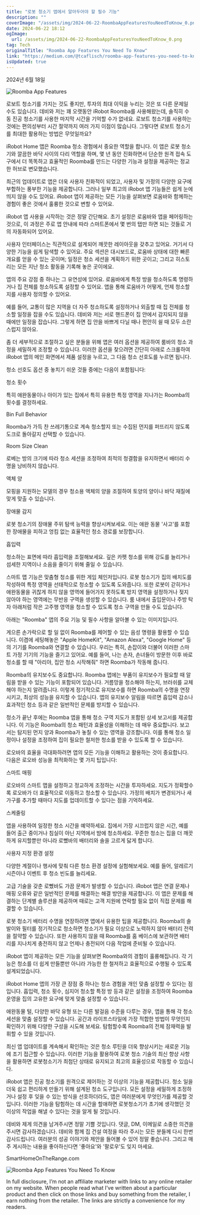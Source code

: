 ```yaml
---
title: "로봇 청소기 앱에서 알아두어야 할 필수 기능"
description: ""
coverImage: "/assets/img/2024-06-22-RoombaAppFeaturesYouNeedToKnow_0.png"
date: 2024-06-22 18:12
ogImage: 
  url: /assets/img/2024-06-22-RoombaAppFeaturesYouNeedToKnow_0.png
tag: Tech
originalTitle: "Roomba App Features You Need To Know"
link: "https://medium.com/@tcaflisch/roomba-app-features-you-need-to-know-82e7f7eaed63"
isUpdated: true
---
```






2024년 6월 18일

![Roomba App Features](/assets/img/2024-06-22-RoombaAppFeaturesYouNeedToKnow_0.png)

로보트 청소기를 가지는 것도 좋지만, 투자의 최대 이익을 누리는 것은 또 다른 문제일 수도 있습니다. 데비와 저는 꽤 오랫동안 iRobot Roomba를 사용해왔는데, 솔직히 수동 진공 청소기를 사용한 마지막 시간을 기억할 수가 없네요. 로보트 청소기를 사용하는 것에는 편의성부터 시간 절약까지 여러 가지 이점이 많습니다. 그렇다면 로보트 청소기를 최대한 활용하는 방법은 무엇일까요?

iRobot Home 앱은 Roomba 청소 경험에서 중요한 역할을 합니다. 이 앱은 로봇 청소기와 깔끔한 바닥 사이의 다리 역할을 하며, 몇 년 동안 진화하면서 단순한 원격 접속 도구에서 더 똑똑하고 효율적인 Roomba를 만드는 다양한 기능과 설정을 제공하는 정교한 허브로 변모했습니다.

<div class="content-ad"></div>

최근의 업데이트로 앱은 더욱 사용자 친화적이 되었고, 사용자 및 가정의 다양한 요구에 부합하는 풍부한 기능을 제공합니다. 그러나 일부 최고의 iRobot 앱 기능들은 쉽게 눈에 띄지 않을 수도 있어요. iRobot 앱이 제공하는 모든 기능을 살펴보면 로움바와 함께하는 경험이 좋은 것에서 훌륭한 것으로 변할 수 있어요.

iRobot 앱 사용을 시작하는 것은 정말 간단해요. 초기 설정은 로움바와 앱을 페어링하는 것으로, 이 과정은 주로 앱 안내에 따라 스마트폰에서 몇 번의 탭만 하면 되는 것들로 거의 자동화되어 있어요.

사용자 인터페이스는 직관적으로 설계되어 깨끗한 레이아웃을 갖추고 있어요. 거기서 다양한 기능을 쉽게 탐색할 수 있어요. 주요 섹션은 대시보드로, 로움바 상태에 대한 빠른 개요를 얻을 수 있는 곳이며; 일정은 청소 세션을 계획하기 위한 곳이고; 그리고 히스토리는 모든 지난 청소 활동을 기록해 놓은 곳이에요.

앱의 주요 강점 중 하나는 그 유연성에 있어요. 로움바에게 특정 방을 청소하도록 명령하거나 집 전체를 청소하도록 설정할 수 있어요. 앱을 통해 로움바가 어떻게, 언제 청소할지를 사용자 정의할 수 있어요.

<div class="content-ad"></div>

예를 들어, 교통이 많은 지역을 더 자주 청소하도록 설정하거나 외출할 때 집 전체를 청소할 일정을 잡을 수도 있습니다. 데비와 저는 서로 핸드폰이 집 안에서 감지되지 않을 때에만 일정을 잡습니다. 그렇게 하면 집 안을 바쁘게 다닐 때나 편안히 쉴 때 모두 소란스럽지 않아요.

좀 더 세부적으로 조절하고 싶은 분들을 위해 앱은 여러 옵션을 제공하여 룸바의 청소 과정을 세밀하게 조정할 수 있습니다. 이러한 옵션을 찾으려면 간단히 아래로 스크롤하여 iRobot 앱의 메인 화면에서 제품 설정을 누르고, 그 다음 청소 선호도를 누르면 됩니다.

청소 선호도 옵션 중 놓치기 쉬운 것들 중에는 다음이 포함됩니다:

청소 횟수

<div class="content-ad"></div>

특히 애완동물이나 아이가 있는 집에서 특히 유용한 특정 영역을 지나가는 Roomba의 횟수를 결정하세요.

Bin Full Behavior

Roomba가 가득 찬 쓰레기통으로 계속 청소할지 또는 수집된 먼지를 퍼뜨리지 않도록 도크로 돌아갈지 선택할 수 있습니다.

Room Size Clean

<div class="content-ad"></div>

로베는 방의 크기에 따라 청소 세션을 조정하여 최적의 청결함을 유지하면서 배터리 수명을 낭비하지 않습니다.

액체 양

모핑을 지원하는 모델의 경우 청소용 액체의 양을 조절하여 토양의 양이나 바닥 재질에 맞게 맞출 수 있습니다.

장애물 감지

<div class="content-ad"></div>

로봇 청소기의 장애물 주위 탐색 능력을 향상시켜보세요. 이는 애완 동물 '사고'를 포함한 장애물을 피하고 엉킴 없는 효율적인 청소 경로를 보장합니다.

흡입력

청소하는 표면에 따라 흡입력을 조절해보세요. 깊은 카펫 청소를 위해 강도를 늘리거나 섬세한 지역이나 소음을 줄이기 위해 줄일 수 있습니다.

스마트 맵 기능은 맞춤형 청소를 위한 게임 체인저입니다. 로봇 청소기가 집의 배치도를 작성하여 특정 영역을 선태적으로 청소할 수 있도록 도와줍니다. 또한 로봇이 갇히거나 애완동물을 귀찮게 하지 않을 영역에 들어가지 못하도록 방지 영역을 설정하거나 젖지 않아야 하는 영역에는 무반응 구역을 생성할 수 있습니다. 룸 내에서 출입문이나 주방 탁자 아래처럼 작은 고주행 영역을 청소할 수 있도록 청소 구역을 만들 수도 있습니다.

<div class="content-ad"></div>

아래는 "Roomba" 앱의 주요 기능 및 필수 사항을 알아볼 수 있는 이미지입니다.

게으른 손가락으로 할 일 없이 Roomba를 제어할 수 있는 음성 명령을 활용할 수 있습니다. 이겸에 세팅해놓은 "Apple HomeKit", "Amazon Alexa", "Google Home" 등의 기기를 Roomba와 연결할 수 있습니다. 우리는 특히, 손잡이와 더불어 이러한 스마트 가정 기기의 기능을 즐기고 있어요. 예를 들어, 나는 손자, 손녀들이 방문한 이후 바로 청소를 할 때 "아리야, 집안 청소 시작해줘" 하면 Roomba가 작동해 줍니다.

Roomba의 유지보수도 중요합니다. Roomba 앱에는 부품이 유지보수가 필요할 때 알림을 받을 수 있는 기능이 포함되어 있습니다. 거름망을 청소해야 하는지, 브러쉬를 교체해야 하는지 알려줍니다. 이렇게 정기적으로 유지보수를 하면 Roomba의 수명을 연장시키고, 최상의 성능을 유지할 수 있습니다. 앱의 유지보수 알림을 따르면 흡입력 감소나 효과적인 청소 등과 같은 일반적인 문제를 방지할 수 있습니다.

청소가 끝난 후에는 Roomba 앱을 통해 청소 구역 지도가 포함된 상세 보고서를 제공합니다. 이 기능은 Roomba의 청소 패턴과 효율성을 이해하는 데 매우 중요합니다. 보고서는 탐지된 먼지 양과 Roomba가 놓칠 수 있는 영역을 강조합니다. 이를 통해 청소 일정이나 설정을 조정하여 집이 필요한 철저한 청소를 받을 수 있도록 할 수 있습니다.

<div class="content-ad"></div>

로오바의 효율을 극대화하려면 앱의 모든 기능을 이해하고 활용하는 것이 중요합니다. 다음은 로오바 성능을 최적화하는 몇 가지 팁입니다:

스마트 매핑

로오바의 스마트 맵을 설정하고 정교하게 조정하는 시간을 투자하세요. 지도가 정확할수록 로오바가 더 효율적으로 이동하고 청소할 수 있습니다. 가정의 배치가 변경되거나 새 가구를 추가할 때마다 지도를 업데이트할 수 있다는 점을 기억하세요.

스케줄링

<div class="content-ad"></div>

앱을 사용하여 일정한 청소 시간을 예약하세요. 집에서 가장 시끄럽지 않은 시간, 예를 들어 출근 중이거나 침실이 아닌 지역에서 밤에 청소하세요. 꾸준한 청소는 집을 더 깨끗하게 유지할뿐만 아니라 로뼀바의 배터리와 솔을 고르게 닳게 합니다.

사용자 지정 환경 설정

다양한 계절이나 행사에 맞춰 다른 청소 환경 설정에 실험해보세요. 예를 들어, 알레르기 시즌이나 이벤트 후 청소 빈도를 늘리세요.

고급 기술을 갖춘 로뼀바도 가끔 문제가 발생할 수 있습니다. iRobot 앱은 연결 문제나 매핑 오류와 같은 일반적인 문제를 해결하는 해결 방안을 제공합니다. 이 앱은 문제를 해결하는 단계별 솔루션을 제공하며 때로는 고객 지원에 연락할 필요 없이 직접 문제를 해결할 수 있습니다.

<div class="content-ad"></div>

로봇 청소기 배터리 수명을 연장하려면 앱에서 유용한 팁을 제공합니다. Roomba의 솔발이와 필터를 정기적으로 청소하면 청소기가 필요 이상으로 노력하지 않아 배터리 전력을 절약할 수 있습니다. 또한 사용하지 않을 때 Roomba를 홈 베이스에 보관하면 배터리를 지나치게 충전하지 않고 언제나 충전되어 다음 작업에 준비될 수 있습니다.

iRobot 앱이 제공하는 모든 기능을 살펴보면 Roomba와의 경험이 훌륭해집니다. 각 기능은 청소를 더 쉽게 만들뿐만 아니라 가능한 한 철저하고 효율적으로 수행될 수 있도록 설계되었습니다.

iRobot Home 앱의 가장 큰 장점 중 하나는 청소 경험을 개인 맞춤 설정할 수 있다는 점입니다. 흡입력, 청소 횟수, 심지어 청소할 특정 방 등과 같은 설정을 조정하여 Roomba 운영을 집의 고유한 요구에 맞게 맞춤 설정할 수 있습니다.

애완동물 털, 다양한 바닥 유형 또는 다른 발걸음 수준을 다루는 경우, 앱을 통해 각 청소 세션을 맞춤 설정할 수 있습니다. 공간과 라이프스타일에 가장 적합한 방법이 무엇인지 확인하기 위해 다양한 구성을 시도해 보세요. 탐험할수록 Roomba의 전체 잠재력을 발휘할 수 있을 것입니다.

<div class="content-ad"></div>

최신 앱 업데이트를 계속해서 확인하는 것은 청소 루틴을 더욱 향상시키는 새로운 기능에 조기 접근할 수 있습니다. 이러한 기능을 활용하여 로봇 청소 기술의 최신 향상 사항을 활용하면 로봇청소기가 최첨단 상태로 유지되고 최고의 효율성으로 작동할 수 있습니다.

iRobot 앱은 진공 청소기를 원격으로 제어하는 것 이상의 기능을 제공합니다. 청소 일을 더욱 쉽고 편리하게 만들기 위해 설계된 청소 도구입니다. 모든 설정을 세밀하게 조정하거나 설정 후 잊을 수 있는 방식을 선호하더라도, 앱은 여러분에게 무엇인가를 제공할 것입니다. 이러한 기능을 탐험하는 데 시간을 할애하면 로봇청소기가 초기에 생각했던 것 이상의 작업을 해낼 수 있다는 것을 알게 될 것입니다.

데비와 제게 의견을 남겨주시면 정말 기쁠 것입니다. 댓글, DM, 이메일로 소중한 의견을 주시면 감사하겠습니다. 데비와 함께 집 건설 여정을 따라 주시는 모든 분들께 다시 한번 감사드립니다. 여러분의 성공 이야기와 제안을 들어볼 수 있어 정말 좋습니다. 그리고 매주 게시하는 내용을 좋아하신다면 '좋아요'와 '팔로우'도 잊지 마세요.

SmartHomeOnTheRange.com

<div class="content-ad"></div>


![Roomba App Features You Need To Know](/assets/img/2024-06-22-RoombaAppFeaturesYouNeedToKnow_2.png)

In full disclosure, I’m not an affiliate marketer with links to any online retailer on my website. When people read what I’ve written about a particular product and then click on those links and buy something from the retailer, I earn nothing from the retailer. The links are strictly a convenience for my readers.
